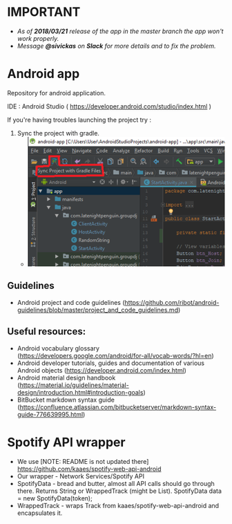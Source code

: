 # IMPORTANT
* *As of **2018/03/21** release of the app in the master branch the app won't work properly.*
* *Message **@sivickas** on **Slack** for more details and to fix the problem.*


# Android app

Repository for android application.

IDE : Android Studio ( https://developer.android.com/studio/index.html )

If you're having troubles launching the project try :

 1. Sync the project with gradle.
    * ![Scheme](readmeimages/sync_gradle_icon.png)

## Guidelines 
* Android project and code guidelines (https://github.com/ribot/android-guidelines/blob/master/project_and_code_guidelines.md)

## Useful resources:
* Android vocabulary glossary (https://developers.google.com/android/for-all/vocab-words/?hl=en)
* Android developer tutorials, guides and documentation of various Android objects (https://developer.android.com/index.html)
* Android material design handbook (https://material.io/guidelines/material-design/introduction.html#introduction-goals)
* BitBucket markdown syntax guide (https://confluence.atlassian.com/bitbucketserver/markdown-syntax-guide-776639995.html)

# Spotify API wrapper
* We use [NOTE: README is not updated there] https://github.com/kaaes/spotify-web-api-android
* Our wrapper - Network Services/Spotify API
* SpotifyData - bread and butter, almost all API calls should go through there. Returns String or WrappedTrack (might be List).
SpotifyData data = new SpotifyData(token);
* WrappedTrack - wraps Track from kaaes/spotify-web-api-android and encapsulates it.


